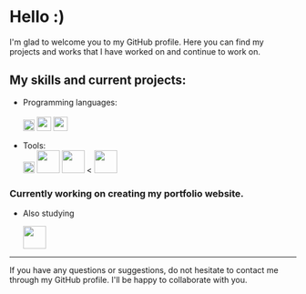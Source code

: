 
<!--
**lyahorskiy/lyahorskiy** is a ✨ _special_ ✨ repository because its `README.md` (this file) appears on your GitHub profile.

Here are some ideas to get you started:

- 🔭 I’m currently working on ...
- 🌱 I’m currently learning ...
- 👯 I’m looking to collaborate on ...
- 🤔 I’m looking for help with ...
- 💬 Ask me about ...
- 📫 How to reach me: ...
- 😄 Pronouns: ...
- ⚡ Fun fact: ...
-->

# Hello :)
 I'm glad to welcome you to my GitHub profile. Here you can find my projects and works that I have worked on and continue to work on. 


  ## My skills and current projects:
   * Programming languages:<br><br>
     <img width="20" src="https://cdn-icons-png.flaticon.com/128/5968/5968292.png"></img>
     <img width="25" src="https://cdn-icons-png.flaticon.com/128/5968/5968267.png"></img>
     <img width="25" src="https://cdn-icons-png.flaticon.com/128/5968/5968242.png"></img>

   * Tools:<br>
     <img width="20" src="https://git-scm.com/images/logos/downloads/Git-Icon-1788C.png"></img>
     <img width="40" src="https://lesscss.org/public/img/less_logo.png"></img>
     <img width="40" src="https://static.tildacdn.com/tild3238-6539-4334-b336-303633366265/1_IGn5E-1wp5mQ2DHoev.png"></img>
<    <img width="40" src="https://raw.githubusercontent.com/webpack-contrib/awesome-webpack/master/media/awesome_webpack_branding.png"></img>

### Currently working on creating my portfolio website.


* Also studying 

  <img width="40" src="https://wpintegrate.com/wp-content/uploads/2017/07/react-logo.png"></img>
____

If you have any questions or suggestions, do not hesitate to contact me through my GitHub profile. I'll be happy to collaborate with you.
